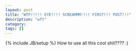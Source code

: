 ```yaml
---
layout: post
title: "WTF!!!!! EYE!!!! SCREAMMM!!!! FIRST!!! POST!!!"
description: "wft"
category: 
tags: []
---
```

{% include JB/setup %}
How to use all this cool shit???? :)